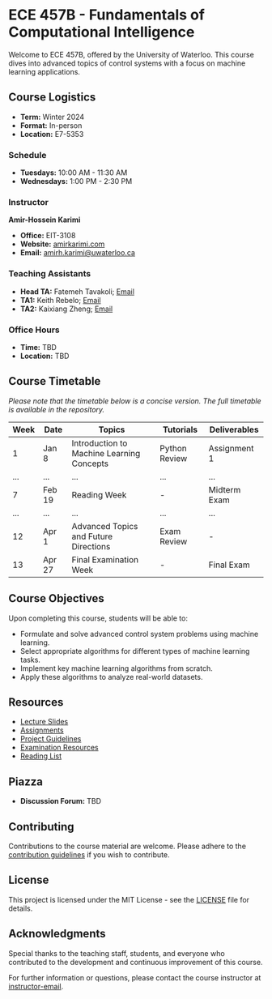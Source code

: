 # ECE 457B - Fundamentals of Computational Intelligence

Welcome to ECE 457B, offered by the University of Waterloo. This course dives into advanced topics of control systems with a focus on machine learning applications.

## Course Logistics

- **Term:** Winter 2024
- **Format:** In-person
- **Location:** E7-5353

### Schedule

- **Tuesdays:** 10:00 AM - 11:30 AM
- **Wednesdays:** 1:00 PM - 2:30 PM

### Instructor

**Amir-Hossein Karimi**
- **Office:** EIT-3108
- **Website:** [amirkarimi.com](http://amirkarimi.com/)
- **Email:** [amirh.karimi@uwaterloo.ca](mailto:amirh.karimi@uwaterloo.ca)

### Teaching Assistants

- **Head TA:** Fatemeh Tavakoli; [Email](mailto:email-address)
- **TA1:** Keith Rebelo; [Email](mailto:email-address)
- **TA2:** Kaixiang Zheng; [Email](mailto:email-address)

### Office Hours

- **Time:** TBD
- **Location:** TBD

## Course Timetable

*Please note that the timetable below is a concise version. The full timetable is available in the repository.*

| Week | Date  | Topics                                             | Tutorials         | Deliverables             |
|------|-------|----------------------------------------------------|-------------------|--------------------------|
| 1    | Jan 8 | Introduction to Machine Learning Concepts          | Python Review     | Assignment 1             |
| ...  | ...   | ...                                                | ...               | ...                      |
| 7    | Feb 19| Reading Week                                       | -                 | Midterm Exam             |
| ...  | ...   | ...                                                | ...               | ...                      |
| 12   | Apr 1 | Advanced Topics and Future Directions              | Exam Review       | -                        |
| 13   | Apr 27| Final Examination Week                             | -                 | Final Exam               |

## Course Objectives

Upon completing this course, students will be able to:

- Formulate and solve advanced control system problems using machine learning.
- Select appropriate algorithms for different types of machine learning tasks.
- Implement key machine learning algorithms from scratch.
- Apply these algorithms to analyze real-world datasets.

## Resources

- [Lecture Slides](link-to-slides)
- [Assignments](link-to-assignments)
- [Project Guidelines](link-to-project-guidelines)
- [Examination Resources](link-to-exam-resources)
- [Reading List](link-to-reading-list)

## Piazza

- **Discussion Forum:** TBD

## Contributing

Contributions to the course material are welcome. Please adhere to the [contribution guidelines](link-to-guidelines) if you wish to contribute.

## License

This project is licensed under the MIT License - see the [LICENSE](LICENSE) file for details.

## Acknowledgments

Special thanks to the teaching staff, students, and everyone who contributed to the development and continuous improvement of this course.

For further information or questions, please contact the course instructor at [instructor-email](mailto:instructor-email).

